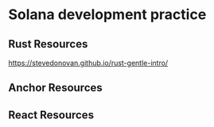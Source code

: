# Solana development practice
## Rust Resources
https://stevedonovan.github.io/rust-gentle-intro/
## Anchor Resources
## React Resources
